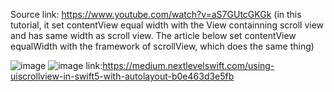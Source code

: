 Source link: https://www.youtube.com/watch?v=aS7GUtcGKGk (in this tutorial, it set contentView equal width with the View containning scroll view and has same width as scroll view. The article below set contentView equalWidth with the framework of scrollView, which does the same thing)

![image](https://user-images.githubusercontent.com/81428296/150891042-769368ca-8860-4917-bb1d-2e174674163a.png)
![image](https://user-images.githubusercontent.com/81428296/150891148-9daa3a63-4db0-4179-9aa3-caaa0f463ea3.png)
link:https://medium.nextlevelswift.com/using-uiscrollview-in-swift5-with-autolayout-b0e463d3e5fb

